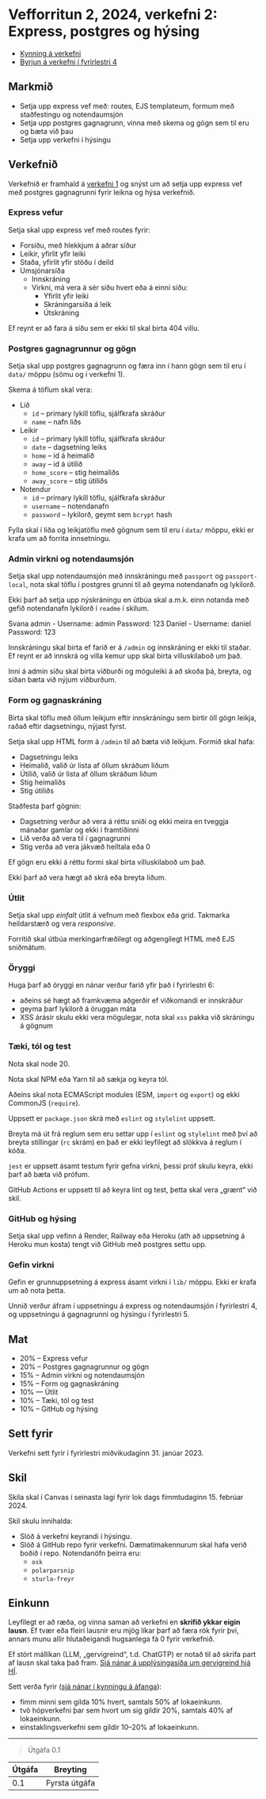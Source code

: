 # Vefforritun 2, 2024, verkefni 2: Express, postgres og hýsing

- [Kynning á verkefni](https://youtu.be/OlYfb4N-IZQ)
- [Byrjun á verkefni í fyrirlestri 4](https://youtu.be/45wAA23x5FA)


## Markmið

- Setja upp express vef með: routes, EJS templateum, formum með staðfestingu og notendaumsjón
- Setja upp postgres gagnagrunn, vinna með skema og gögn sem til eru og bæta við þau
- Setja upp verkefni í hýsingu

## Verkefnið

Verkefnið er framhald á [verkefni 1](https://github.com/vefforritun/vef2-2024-v1) og snýst um að setja upp express vef með postgres gagnagrunni fyrir leikna og hýsa verkefnið.

### Express vefur

Setja skal upp express vef með routes fyrir:

- Forsíðu, með hlekkjum á aðrar síður
- Leikir, yfirlit yfir leiki
- Staða, yfirlit yfir stöðu í deild
- Umsjónarsíða
  - Innskráning
  - Virkni, má vera á sér síðu hvert eða á einni síðu:
    - Yfirlit yfir leiki
    - Skráningarsíða á leik
    - Útskráning

Ef reynt er að fara á síðu sem er ekki til skal birta 404 villu.

### Postgres gagnagrunnur og gögn

Setja skal upp postgres gagnagrunn og færa inn í hann gögn sem til eru í `data/` möppu (sömu og í verkefni 1).

Skema á töflum skal vera:

- Lið
  - `id` – primary lykill töflu, sjálfkrafa skráður
  - `name` – nafn liðs
- Leikir
  - `id` – primary lykill töflu, sjálfkrafa skráður
  - `date` – dagsetning leiks
  - `home` – id á heimalið
  - `away` – id á útilið
  - `home_score` – stig heimaliðs
  - `away_score` – stig útiliðs
- Notendur
  - `id` – primary lykill töflu, sjálfkrafa skráður
  - `username` – notendanafn
  - `password` – lykilorð, geymt sem `bcrypt` hash

Fylla skal í liða og leikjatöflu með gögnum sem til eru í `data/` möppu, ekki er krafa um að forrita innsetningu.

### Admin virkni og notendaumsjón

Setja skal upp notendaumsjón með innskráningu með `passport` og `passport-local`, nota skal töflu í postgres grunni til að geyma notendanafn og lykilorð.

Ekki þarf að setja upp nýskráningu en útbúa skal a.m.k. einn notanda með gefið notendanafn lykilorð í `readme` í skilum.

Svana admin - Username: admin Password: 123
Daníel - Username: daniel Password: 123

Innskráningu skal birta ef farið er á `/admin` og innskráning er ekki til staðar. Ef reynt er að innskrá og villa kemur upp skal birta villuskilaboð um það.

Inni á admin síðu skal birta viðburði og möguleiki á að skoða þá, breyta, og síðan bæta við nýjum viðburðum.

### Form og gagnaskráning

Birta skal töflu með öllum leikjum eftir innskráningu sem birtir öll gögn leikja, raðað eftir dagsetningu, nýjast fyrst.

Setja skal upp HTML form á `/admin` til að bæta við leikjum. Formið skal hafa:

- Dagsetningu leiks
- Heimalið, valið úr lista af öllum skráðum liðum
- Útilið, valið úr lista af öllum skráðum liðum
- Stig heimaliðs
- Stig útiliðs

Staðfesta þarf gögnin:

- Dagsetning verður að vera á réttu sniði og ekki meira en tveggja mánaðar gamlar og ekki í framtíðinni
- Lið verða að vera til í gagnagrunni
- Stig verða að vera jákvæð heiltala eða 0

Ef gögn eru ekki á réttu formi skal birta villuskilaboð um það.

Ekki þarf að vera hægt að skrá eða breyta liðum.

### Útlit

Setja skal upp _einfalt_ útlit á vefnum með flexbox eða grid. Takmarka heildarstærð og vera _responsive_.

Forritið skal útbúa merkingarfræðilegt og aðgengilegt HTML með EJS sniðmátum.

### Öryggi

Huga þarf að öryggi en nánar verður farið yfir það í fyrirlestri 6:

- aðeins sé hægt að framkvæma aðgerðir ef viðkomandi er innskráður
- geyma þarf lykilorð á öruggan máta
- XSS árásir skulu ekki vera mögulegar, nota skal `xss` pakka við skráningu á gögnum

### Tæki, tól og test

Nota skal node 20.

Nota skal NPM eða Yarn til að sækja og keyra tól.

Aðeins skal nota ECMAScript modules (ESM, `import` og `export`) og ekki CommonJS (`require`).

Uppsett er `package.json` skrá með `eslint` og `stylelint` uppsett.

Breyta má út frá reglum sem eru settar upp í `eslint` og `stylelint` með því að breyta stillingar (`rc` skrám) en það er ekki leyfilegt að slökkva á reglum í kóða.

`jest` er uppsett ásamt testum fyrir gefna virkni, þessi próf skulu keyra, ekki þarf að bæta við prófum.

GitHub Actions er uppsett til að keyra lint og test, þetta skal vera „grænt“ við skil.

### GitHub og hýsing

Setja skal upp vefinn á Render, Railway eða Heroku (ath að uppsetning á Heroku mun kosta) tengt við GitHub með postgres settu upp.

### Gefin virkni

Gefin er grunnuppsetning á express ásamt virkni í `lib/` möppu. Ekki er krafa um að nota þetta.

Unnið verður áfram í uppsetningu á express og notendaumsjón í fyrirlestri 4, og uppsetningu á gagnagrunni og hýsingu í fyrirlestri 5.

## Mat

- 20% – Express vefur
- 20% – Postgres gagnagrunnur og gögn
- 15% – Admin virkni og notendaumsjón
- 15% – Form og gagnaskráning
- 10% — Útlit
- 10% – Tæki, tól og test
- 10% – GitHub og hýsing

## Sett fyrir

Verkefni sett fyrir í fyrirlestri miðvikudaginn 31. janúar 2023.

## Skil

Skila skal í Canvas í seinasta lagi fyrir lok dags fimmtudaginn 15. febrúar 2024.

Skil skulu innihalda:

- Slóð á verkefni keyrandi í hýsingu.
- Slóð á GitHub repo fyrir verkefni. Dæmatímakennurum skal hafa verið boðið í repo. Notendanöfn þeirra eru:
  - `osk`
  - `polarparsnip`
  - `sturla-freyr`

## Einkunn

Leyfilegt er að ræða, og vinna saman að verkefni en **skrifið ykkar eigin lausn**. Ef tvær eða fleiri lausnir eru mjög líkar þarf að færa rök fyrir því, annars munu allir hlutaðeigandi hugsanlega fá 0 fyrir verkefnið.

Ef stórt mállíkan (LLM, „gervigreind“, t.d. ChatGTP) er notað til að skrifa part af lausn skal taka það fram. [Sjá nánar á upplýsingasíða um gervigreind hjá HÍ](https://gervigreind.hi.is/).

Sett verða fyrir ([sjá nánar í kynningu á áfanga](https://github.com/vefforritun/vef2-2024/blob/main/namsefni/01.kynning/1.kynning.md)):

- fimm minni sem gilda 10% hvert, samtals 50% af lokaeinkunn.
- tvö hópverkefni þar sem hvort um sig gildir 20%, samtals 40% af lokaeinkunn.
- einstaklingsverkefni sem gildir 10–20% af lokaeinkunn.

---

> Útgáfa 0.1

| Útgáfa | Breyting      |
| ------ | ------------- |
| 0.1    | Fyrsta útgáfa |
